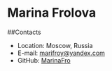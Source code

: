 # Marina Frolova

##Contacts

- Location: Moscow, Russia
- E-mail: marifroy@yandex.com
- GitHub: [MarinaFro](https://github.com/MarinaFro)
